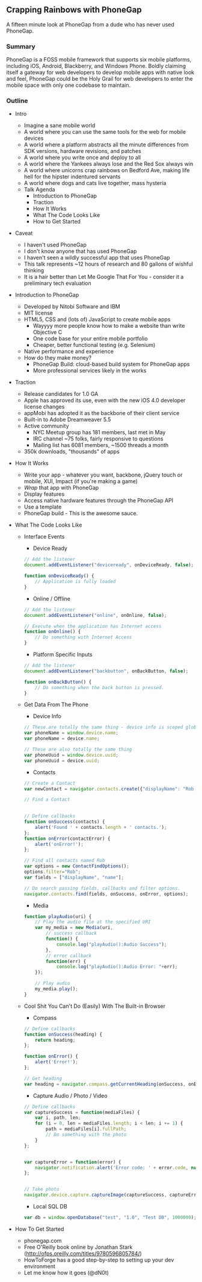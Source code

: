 ## Crapping Rainbows with PhoneGap

A fifteen minute look at PhoneGap from a dude who has never used PhoneGap.


### Summary

PhoneGap is a FOSS mobile framework that supports six mobile platforms, including iOS, Android, Blackberry, and Windows Phone.  Boldly claiming itself
a gateway for web developers to develop mobile apps with native look and feel, PhoneGap could be the Holy Grail for web developers to enter the mobile space
with only one codebase to maintain.


### Outline

- Intro
    - Imagine a sane mobile world
    - A world where you can use the same tools for the web for mobile devices
    - A world where a platform abstracts all the minute differences from SDK versions, hardware revisions, and patches
    - A world where you write once and deploy to all
    - A world where the Yankees always lose and the Red Sox always win
    - A world where unicorns crap rainbows on Bedford Ave, making life hell for the hipster indentured servants
    - A world where dogs and cats live together, mass hysteria
    - Talk Agenda
    	- Introduction to PhoneGap
    	- Traction
    	- How It Works
    	- What The Code Looks Like
    	- How to Get Started
    	
- Caveat
    - I haven't used PhoneGap
    - I don't know anyone that has used PhoneGap
    - I haven't seen a wildly successful app that uses PhoneGap
    - This talk represents ~12 hours of research and 80 gallons of wishful thinking
    - It is a hair better than Let Me Google That For You - consider it a preliminary tech evaluation
    
- Introduction to PhoneGap
	- Developed by Nitobi Software and IBM
	- MIT license
	- HTML5, CSS and (lots of) JavaScript to create mobile apps
	    - Wayyyy more people know how to make a website than write Objective C
	    - One code base for your entire mobile portfolio
	    - Cheaper, better functional testing (e.g. Selenium)
	- Native performance and experience
	- How do they make money?
	    - PhoneGap Build: cloud-based build system for PhoneGap apps
	    - More professional services likely in the works  
	
- Traction
    - Release candidates for 1.0 GA
    - Apple has approved its use, even with the new iOS 4.0 developer license changes
    - appMobi has adopted it as the backbone of their client service
    - Built-in to Adobe Dreamweaver 5.5
    - Active community
    	- NYC Meetup group has 181 members, last met in May
    	- IRC channel ~75 folks, fairly responsive to questions
    	- Mailing list has 6081 members, ~1500 threads a month
    - 350k downloads, "thousands" of apps
    
- How It Works
    - Write your app - whatever you want, backbone, jQuery touch or mobile, XUI, Impact (if you're making a game)
    - *Wrap* that app with PhoneGap
    - Display features
    - Access native hardware features through the PhoneGap API
    - Use a template
    - PhoneGap build - This is the awesome sauce.
    
- What The Code Looks Like
    - Interface Events
    	- Device Ready
    	
    	```javascript
    	// Add the listener
    	document.addEventListener("deviceready", onDeviceReady, false);

		function onDeviceReady() {
		    // Application is fully loaded
		}
    	```
    	
        - Online / Offline
        
        ```javascript
        // Add the listener
        document.addEventListener("online", onOnline, false);
        
        // Execute when the application has Internet access
        function onOnline() {
        	// Do something with Internet Access
        }
        ```
    	
    	- Platform Specific Inputs
    	
    	```javascript
    	// Add the listener
    	document.addEventListener("backbutton", onBackButton, false);

		function onBackButton() {
		    // Do something when the back button is pressed.
		}
    	``` 
    	
    - Get Data From The Phone
    	- Device Info
    	
    	```javascript
    	// These are totally the same thing - device info is scoped globally.
    	var phoneName = window.device.name;
		var phoneName = device.name;
		
		// These are also totally the same thing
		var phoneUuid = window.device.uuid;
		var phoneUuid = device.uuid;
    	```
    
        - Contacts
        
        ```javascript
        // Create a Contact
        var newContact = navigator.contacts.create({"displayName": "Rob Spectre"});
        
        // Find a Contact
                
        ```
        
        ```javascript
        // Define callbacks
        function onSuccess(contacts) {
		    alert('Found ' + contacts.length + ' contacts.');
		};
		function onError(contactError) {
		    alert('onError!');
		};
		
		// Find all contacts named Rob
		var options = new ContactFindOptions();
		options.filter="Rob";
		var fields = ["displayName", "name"];
		
		// Do search passing fields, callbacks and filter options.
		navigator.contacts.find(fields, onSuccess, onError, options);
        ```
        
        - Media
        
        ```javascript
        function playAudio(uri) {
		    // Play the audio file at the specified URI
		    var my_media = new Media(uri,
		        // success callback
		        function() {
		            console.log("playAudio():Audio Success");
		        },
		        // error callback
		        function(err) {
		            console.log("playAudio():Audio Error: "+err);
		    });
		
		    // Play audio
		    my_media.play();
		}
        ```
        
    - Cool Shit You Can't Do (Easily) With The Built-in Browser
        - Compass
        
        ```javascript
        // Define callbacks
        function onSuccess(heading) {
		    return heading;
		};
		
		function onError() {
		    alert('Error!');
		};
		
		// Get heading
		var heading = navigator.compass.getCurrentHeading(onSuccess, onError);
        ```
        
        - Capture Audio / Photo / Video
        
        ```javascript
        // Define callbacks
		var captureSuccess = function(mediaFiles) {
		    var i, path, len;
		    for (i = 0, len = mediaFiles.length; i < len; i += 1) {
		        path = mediaFiles[i].fullPath;
		        // Do something with the photo
		    }
		};
		

		var captureError = function(error) {
		    navigator.notification.alert('Error code: ' + error.code, null, 'Capture Error');
		};
		
		
		// Take photo
		navigator.device.capture.captureImage(captureSuccess, captureError, {limit:2});
        ```
        
        - Local SQL DB
        
        ```javascript
        var db = window.openDatabase("test", "1.0", "Test DB", 1000000);
        ```
- How To Get Started
    - phonegap.com
    - Free O'Reilly book online by Jonathan Stark (http://ofps.oreilly.com/titles/9780596805784/)
    - HowToForge has a good step-by-step to setting up your dev environment
    - Let me know how it goes (@dN0t)